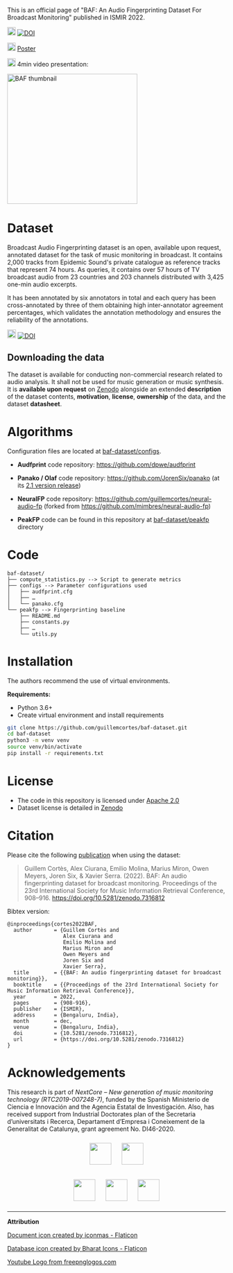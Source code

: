 This is an official page of "BAF: An Audio Fingerprinting Dataset For Broadcast Monitoring" published in ISMIR 2022.

<img src="https://user-images.githubusercontent.com/25322884/202705893-82aafccf-49d9-425b-b1be-af9b3e0c0d85.png" alt="pdf logo" style="width:19px;"/>  [![DOI](https://zenodo.org/badge/DOI/10.5281/zenodo.7316812.svg)](https://doi.org/10.5281/zenodo.7316812)

<img src="https://user-images.githubusercontent.com/25322884/202705893-82aafccf-49d9-425b-b1be-af9b3e0c0d85.png" alt="pdf logo" style="width:19px;"/>  [Poster](docs/baf_poster_ismir2022.pdf)

<img src="https://user-images.githubusercontent.com/25322884/202706949-4c8b282b-cc84-4e39-9cfa-3ff622e34f17.png" alt="pdf logo" style="width:19px;"/>  4min video presentation:

[<img src="https://user-images.githubusercontent.com/25322884/202704620-7d33679a-b38b-42ba-9b94-267f819bb66d.png" alt="BAF thumbnail" style="width:300px;"/>](https://www.youtube.com/)

# Dataset
Broadcast Audio Fingerprinting dataset is an open, available upon request, annotated dataset for the task of music monitoring in broadcast. It contains 2,000 tracks from Epidemic Sound's private catalogue as reference tracks that represent 74 hours. As queries, it contains over 57 hours of TV broadcast audio from 23 countries and 203 channels distributed with 3,425 one-min audio excerpts.

It has been annotated by six annotators in total and each query has been cross-annotated by three of them obtaining high inter-annotator agreement percentages, which validates the annotation methodology and ensures the reliability of the annotations.  

<img src="https://user-images.githubusercontent.com/25322884/202702194-eb3db6a1-94d5-45e7-8d0c-154b2239f49b.png" alt="pdf logo" style="width:20px;"/>    [![DOI](https://zenodo.org/badge/DOI/10.5281/zenodo.6868083.svg)](https://doi.org/10.5281/zenodo.6868083) 

## Downloading the data
The dataset is available for conducting non-commercial research related to audio analysis. It shall not be used for music generation or music synthesis. It is **available upon request** on [Zenodo](https://doi.org/10.5281/zenodo.6868083) alongside an extended **description** of the dataset contents, **motivation**, **license**, **ownership** of the data, and the dataset **datasheet**. 

# Algorithms
Configuration files are located at [baf-dataset/configs](https://github.com/guillemcortes/baf-dataset/tree/master/configs).

* **Audfprint** 
code repository: https://github.com/dpwe/audfprint

* **Panako / Olaf**
code repository: https://github.com/JorenSix/panako (at its [2.1 version release](https://github.com/JorenSix/Panako/commit/20d94a2444677c9e4917dbb1a881a2599b657ba0))

* **NeuralFP**
code repository: https://github.com/guillemcortes/neural-audio-fp (forked from https://github.com/mimbres/neural-audio-fp)

* **PeakFP**
code can be found in this repository at [baf-dataset/peakfp](https://github.com/guillemcortes/baf-dataset/tree/master/peakfp) directory

# Code
```
baf-dataset/
├── compute_statistics.py --> Script to generate metrics
├── configs --> Parameter configurations used
│   ├── audfprint.cfg
│   ├── …
│   └── panako.cfg
└── peakfp --> Fingerprinting baseline
    ├── README.md
    ├── constants.py
    ├── …
    └── utils.py
```

# Installation
The authors recommend the use of virtual environments.

**Requirements:**
* Python 3.6+
* Create virtual environment and install requirements
```bash
git clone https://github.com/guillemcortes/baf-dataset.git
cd baf-dataset
python3 -m venv venv
source venv/bin/activate
pip install -r requirements.txt
```

# License
* The code in this repository is licensed under [Apache 2.0](https://www.apache.org/licenses/LICENSE-2.0)
* Dataset license is detailed in [Zenodo](https://zenodo.org/record/6868083)

# Citation
Please cite the following [publication](https://doi.org/10.5281/zenodo.7316812) when using the dataset:

> Guillem Cortès, Alex Ciurana, Emilio Molina, Marius Miron, Owen Meyers, Joren Six, & Xavier Serra. (2022). BAF: An audio fingerprinting dataset for broadcast monitoring. Proceedings of the 23rd International Society for Music Information Retrieval Conference, 908–916. https://doi.org/10.5281/zenodo.7316812

Bibtex version:

```
@inproceedings{cortes2022BAF,
  author       = {Guillem Cortès and
                  Alex Ciurana and
                  Emilio Molina and
                  Marius Miron and
                  Owen Meyers and
                  Joren Six and
                  Xavier Serra},
  title        = {{BAF: An audio fingerprinting dataset for broadcast monitoring}},
  booktitle    = {{Proceedings of the 23rd International Society for Music Information Retrieval Conference}},
  year         = 2022,
  pages        = {908-916},
  publisher    = {ISMIR},
  address      = {Bengaluru, India},
  month        = dec,
  venue        = {Bengaluru, India},
  doi          = {10.5281/zenodo.7316812},
  url          = {https://doi.org/10.5281/zenodo.7316812}
}
```

# Acknowledgements

This research is part of *NextCore – New generation of music monitoring technology (RTC2019-007248-7)*, funded by the Spanish Ministerio de Ciencia e Innovación and the Agencia Estatal de Investigación. Also, has received support from Industrial Doctorates plan of the Secretaria d’universitats i Recerca, Departament d’Empresa i Coneixement de la Generalitat de Catalunya, grant agreement No. DI46-2020.

<p align="center">
  <img src="https://user-images.githubusercontent.com/25322884/186637988-7bb1f775-2eac-4110-9961-ad7bbf8cb520.png" height="50" hspace="10" vspace="10" />
  <img src="https://user-images.githubusercontent.com/25322884/186637802-f9c8bbb9-bcf2-4b5e-9407-1fdd49c9aa9b.jpg" height="50" hspace="10" vspace="10"/>
</p>
<p align="center">
  <img src="https://user-images.githubusercontent.com/25322884/186637854-50e06004-9dc6-40ee-8ec9-701899136a6e.png" height="50" hspace="10" vspace="10"/>
  <img src="https://user-images.githubusercontent.com/25322884/186637746-e18c4517-250c-4474-b11e-58df1e1f0787.jpeg" height="50" hspace="10" vspace="10"/>
  <img src="https://user-images.githubusercontent.com/25322884/186637861-24a64957-f82b-4faa-be34-5b1221bbd05c.png" height="50" hspace="10" vspace="10"/>
</p>

---
**Attribution**  

<a href="https://www.flaticon.es/iconos-gratis/documento" title="documento iconos">Document icon created by iconmas - Flaticon</a>

<a href="https://www.flaticon.es/iconos-gratis/almacenamiento" title="almacenamiento iconos">Database icon created by Bharat Icons - Flaticon</a>

<a href="https://www.freepnglogos.com/pics/youtube-logo-png">Youtube Logo from freepnglogos.com</a>